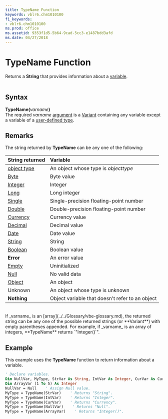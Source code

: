 ```yaml
---
title: TypeName Function
keywords: vblr6.chm1010100
f1_keywords:
- vblr6.chm1010100
ms.prod: office
ms.assetid: 9353f1d5-5b64-9cad-5cc3-e1487bdd3afd
ms.date: 04/27/2018
---
```



# TypeName Function

Returns a  **String** that provides information about a [variable](../../Glossary/vbe-glossary.md).</br></br>
## Syntax
**TypeName(**_varname_**)**</br>
The required _varname_ [argument](../../Glossary/vbe-glossary.md) is a [Variant](../../Glossary/vbe-glossary.md) containing any variable except a variable of a [user-defined type](../../Glossary/vbe-glossary.md).
## Remarks
The string returned by **TypeName** can be any one of the following:</br>

|**String returned**|**Variable**|
|:-----|:-----|
|[object type](../../Glossary/vbe-glossary.md)|An object whose type is  _objecttype_|
|[Byte](../../Glossary/vbe-glossary.md)|Byte value|
|[Integer](../../Glossary/vbe-glossary.md)|Integer|
|[Long](../../Glossary/vbe-glossary.md)|Long integer|
|[Single](../../Glossary/vbe-glossary.md)|Single-precision floating-point number|
|[Double](../../Glossary/vbe-glossary.md)|Double-precision floating-point number|
|[Currency](../../Glossary/vbe-glossary.md)|Currency value|
|[Decimal](../../Glossary/vbe-glossary.md)|Decimal value|
|[Date](../../Glossary/vbe-glossary.md)|Date value|
|[String](../../Glossary/vbe-glossary.md)|String|
|[Boolean](../../Glossary/vbe-glossary.md)|Boolean value|
|**Error**|An error value|
|[Empty](../../Glossary/vbe-glossary.md)|Uninitialized|
|[Null](../../Glossary/vbe-glossary.md)|No valid data|
|[Object](../../Glossary/vbe-glossary.md)|An object|
|Unknown|An object whose type is unknown|
|**Nothing**|Object variable that doesn't refer to an object|

<br>
If  _varname_ is an [array](../../Glossary/vbe-glossary.md), the returned string can be any one of the possible returned strings (or  **Variant**) with empty parentheses appended. For example, if _varname_ is an array of integers, **TypeName** returns `"Integer()`".

## Example

This example uses the **TypeName** function to return information about a variable.


```vb
' Declare variables.
Dim NullVar, MyType, StrVar As String, IntVar As Integer, CurVar As Currency
Dim ArrayVar (1 To 5) As Integer
NullVar = Null    ' Assign Null value.
MyType = TypeName(StrVar)    ' Returns "String".
MyType = TypeName(IntVar)    ' Returns "Integer".
MyType = TypeName(CurVar)    ' Returns "Currency".
MyType = TypeName(NullVar)    ' Returns "Null".
MyType = TypeName(ArrayVar)    ' Returns "Integer()".

```


